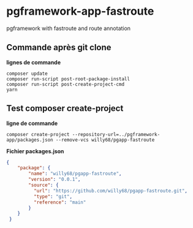 # pgframework-app-fastroute
pgframework with fastroute and route annotation

## Commande après git clone
**lignes de commande**
```
composer update
composer run-script post-root-package-install
composer run-script post-create-project-cmd
yarn
```

## Test composer create-project
**ligne de commande**  
```
composer create-project --repository-url=../pgframework-app/packages.json --remove-vcs willy68/pgapp-fastroute
```

**Fichier packages.json**  
```json
{
    "package": {
        "name": "willy68/pgapp-fastroute",
        "version": "0.0.1",
        "source": {
          "url": "https://github.com/willy68/pgapp-fastroute.git",
          "type": "git",
          "reference": "main"
        }
    }
 }
 ```